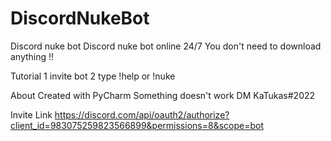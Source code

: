# DiscordNukeBot
Discord nuke bot 
Discord nuke bot online 24/7
You don't need to download anything !!

Tutorial
1 invite bot
2 type !help or !nuke 

About
Created with PyCharm
Something doesn't work DM KaTukas#2022

Invite Link
https://discord.com/api/oauth2/authorize?client_id=983075259823566899&permissions=8&scope=bot

